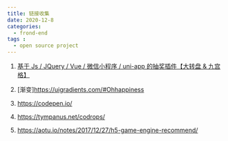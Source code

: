 ```yaml
---
title: 链接收集
date: 2020-12-8
categories:
  - frond-end
tags :
  - open source project
---
```


1. [基于 Js / JQuery / Vue / 微信小程序 / uni-app 的抽奖插件【大转盘 & 九宫格】](https://100px.net/demo/grid/yyjk.html)
2. [渐变]https://uigradients.com/#Ohhappiness

3. https://codepen.io/
4. https://tympanus.net/codrops/
5. https://aotu.io/notes/2017/12/27/h5-game-engine-recommend/